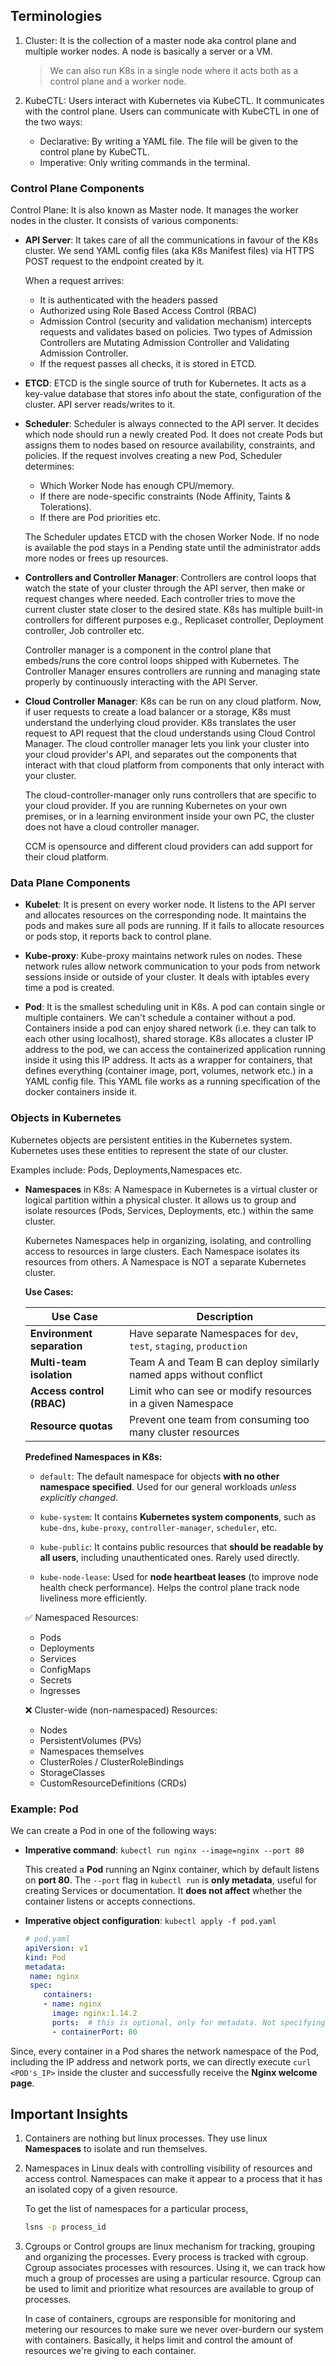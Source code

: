 ## Terminologies

1. Cluster: It is the collection of a master node aka control plane and multiple worker nodes. A node is basically a server or a VM. 
   > We can also run K8s in a single node where it acts both as a control plane and a worker node.

1. KubeCTL: Users interact with Kubernetes via KubeCTL. It communicates with the control plane. Users can communicate with KubeCTL in one of the two ways:
   - Declarative: By writing a YAML file. The file will be given to the control plane by KubeCTL.
   - Imperative: Only writing commands in the terminal.

### Control Plane Components

Control Plane: It is also known as Master node. It manages the worker nodes in the cluster. It consists of various components:

- **API Server**: It takes care of all the communications in favour of the K8s cluster. We send YAML config files (aka K8s Manifest files) via HTTPS POST request to the endpoint created by it. 
   
  When a request arrives:
   - It is authenticated with the headers passed
   - Authorized using Role Based Access Control (RBAC)
   - Admission Control (security and validation mechanism) intercepts requests and validates based on policies. Two types of Admission Controllers are Mutating Admission Controller and Validating Admission Controller.
   - If the request passes all checks, it is stored in ETCD.
   
- **ETCD**: ETCD is the single source of truth for Kubernetes. It acts as a key-value database that stores info about the state, configuration of the cluster. API server reads/writes to it.

- **Scheduler**: Scheduler is always connected to the API server. It decides which node should run a newly created Pod. It does not create Pods but assigns them to nodes based on resource availability, constraints, and policies. If the request involves creating a new Pod, Scheduler determines:

   - Which Worker Node has enough CPU/memory.
   - If there are node-specific constraints (Node Affinity, Taints & Tolerations).
   - If there are Pod priorities etc.

   The Scheduler updates ETCD with the chosen Worker Node. If no node is available the pod stays in a Pending state until the administrator adds more nodes or frees up resources. 

- **Controllers and Controller Manager**: Controllers are control loops that watch the state of your cluster through the API server, then make or request changes where needed. Each controller tries to move the current cluster state closer to the desired state. K8s has multiple built-in controllers for different purposes e.g., Replicaset controller, Deployment controller, Job controller etc.

   Controller manager is a component in the control plane that embeds/runs the core control loops shipped with Kubernetes. The Controller Manager ensures controllers are running and managing state properly by continuously interacting with the API Server.

- **Cloud Controller Manager**: K8s can be run on any cloud platform. Now, if user requests to create a load balancer or a storage, K8s must understand the underlying cloud provider. K8s translates the user request to API request that the cloud understands using Cloud Control Manager. The cloud controller manager lets you link your cluster into your cloud provider's API, and separates out the components that interact with that cloud platform from components that only interact with your cluster.

   The cloud-controller-manager only runs controllers that are specific to your cloud provider. If you are running Kubernetes on your own premises, or in a learning environment inside your own PC, the cluster does not have a cloud controller manager.

   CCM is opensource and different cloud providers can add support for their cloud platform.

### Data Plane Components
- **Kubelet**: It is present on every worker node. It listens to the API server and allocates resources on the corresponding node. It maintains the pods and makes sure all pods are running. If it fails to allocate resources or pods stop, it reports back to control plane.

- **Kube-proxy**: Kube-proxy maintains network rules on nodes. These network rules allow network communication to your pods from network sessions inside or outside of your cluster. It deals with iptables every time a pod is created.

- **Pod**: It is the smallest scheduling unit in K8s. A pod can contain single or multiple containers. We can't schedule a container without a pod. Containers inside a pod can enjoy shared network (i.e. they can talk to each other using localhost), shared storage. K8s allocates a cluster IP address to the pod, we can access the containerized application running inside it using this IP address. It acts as a wrapper for containers, that defines everything (container image, port, volumes, network etc.) in a YAML config file. This YAML file works as a running specification of the docker containers inside it.

### Objects in Kubernetes
Kubernetes objects are persistent entities in the Kubernetes system. Kubernetes uses these entities to represent the state of our cluster.

Examples include: Pods, Deployments,Namespaces etc.

- **Namespaces** in K8s: A Namespace in Kubernetes is a virtual cluster or logical partition within a physical cluster. It allows us to group and isolate resources (Pods, Services, Deployments, etc.) within the same cluster.

  Kubernetes Namespaces help in organizing, isolating, and controlling access to resources in large clusters. Each Namespace isolates its resources from others. A Namespace is NOT a separate Kubernetes cluster.

  **Use Cases:**

  | Use Case                   | Description                                                         |
  | -------------------------- | ------------------------------------------------------------------- |
  | **Environment separation** | Have separate Namespaces for `dev`, `test`, `staging`, `production` |
  | **Multi-team isolation**   | Team A and Team B can deploy similarly named apps without conflict  |
  | **Access control (RBAC)**  | Limit who can see or modify resources in a given Namespace          |
  | **Resource quotas**        | Prevent one team from consuming too many cluster resources          |

  **Predefined Namespaces in K8s:**

  - `default`: The default namespace for objects **with no other namespace specified**. Used for our general workloads _unless explicitly changed_.

  - `kube-system`: It contains **Kubernetes system components**, such as `kube-dns`, `kube-proxy`, `controller-manager`, `scheduler`, etc.

  - `kube-public`: It contains public resources that **should be readable by all users**, including unauthenticated ones. Rarely used directly.
  
  - `kube-node-lease`: Used for **node heartbeat leases** (to improve node health check performance). Helps the control plane track node liveliness more efficiently.
   

   ✅ Namespaced Resources:

   * Pods
   * Deployments
   * Services
   * ConfigMaps
   * Secrets
   * Ingresses

   ❌ Cluster-wide (non-namespaced) Resources:

   * Nodes
   * PersistentVolumes (PVs)
   * Namespaces themselves
   * ClusterRoles / ClusterRoleBindings
   * StorageClasses
   * CustomResourceDefinitions (CRDs)


### Example: Pod

We can create a Pod in one of the following ways:

- **Imperative command**: `kubectl run nginx --image=nginx --port 80`

   This created a **Pod** running an Nginx container, which by default listens on **port 80**. The `--port` flag in `kubectl run` is **only metadata**, useful for creating Services or documentation. It **does not affect** whether the container listens or accepts connections.

- **Imperative object configuration**: `kubectl apply -f pod.yaml`

  ```yaml
  # pod.yaml
  apiVersion: v1
  kind: Pod
  metadata:
   name: nginx
   spec:
      containers:
      - name: nginx
        image: nginx:1.14.2
        ports:  # this is optional, only for metadata. Not specifying a port here DOES NOT prevent that port from being exposed.
        - containerPort: 80
  ```

Since, every container in a Pod shares the network namespace of the Pod, including the IP address and network ports, we can directly execute `curl <POD's_IP>` inside the cluster and successfully receive the **Nginx welcome page**.

## Important Insights
1. Containers are nothing but linux processes. They use linux **Namespaces** to isolate and run themselves.

1. Namespaces in Linux deals with controlling visibility of resources and access control. Namespaces can make it appear to a process that it has an isolated copy of a given resource.

   To get the list of namespaces for a particular process,
   ```bash
   lsns -p process_id
   ```

1. Cgroups or Control groups are linux mechanism for tracking, grouping and organizing the processes. Every process is tracked with cgroup. Cgroup associates processes with resources. Using it, we can track how much a group of processes are using a particular resource. Cgroup can be used to limit and prioritize what resources are available to group of processes.

   In case of containers, cgroups are responsible for monitoring and metering our resources to make sure we never over-burdern our system with containers. Basically, it helps limit and control the amount of resources we're giving to each container.